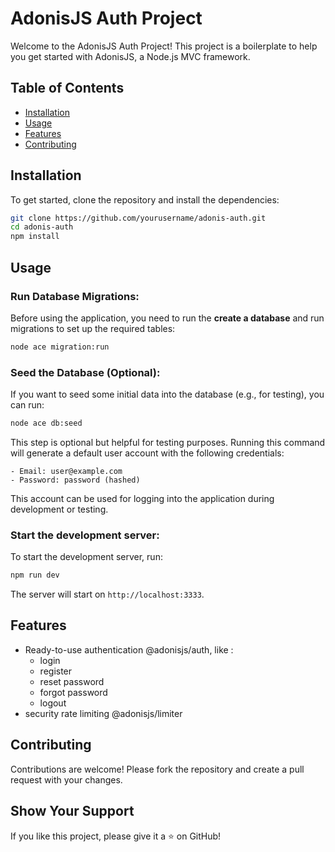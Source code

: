 # AdonisJS Auth Project

Welcome to the AdonisJS Auth Project! This project is a boilerplate to help you get started with AdonisJS, a Node.js MVC framework.

## Table of Contents

- [Installation](#installation)
- [Usage](#usage)
- [Features](#features)
- [Contributing](#contributing)

## Installation

To get started, clone the repository and install the dependencies:

```bash
git clone https://github.com/yourusername/adonis-auth.git
cd adonis-auth
npm install
```

## Usage

### Run Database Migrations:
Before using the application, you need to run the **create a database** and run migrations to set up the required tables:

```bash
node ace migration:run
```

### Seed the Database (Optional):
If you want to seed some initial data into the database (e.g., for testing), you can run:

```bash
node ace db:seed
```
This step is optional but helpful for testing purposes. Running this command will generate a default user account with the following credentials:

    - Email: user@example.com
    - Password: password (hashed)

This account can be used for logging into the application during development or testing.

### Start the development server:
To start the development server, run:

```bash
npm run dev
```

The server will start on `http://localhost:3333`.

## Features

- Ready-to-use authentication @adonisjs/auth, like :
  - login
  - register
  - reset password
  - forgot password
  - logout
- security rate limiting @adonisjs/limiter 

## Contributing

Contributions are welcome! Please fork the repository and create a pull request with your changes.

## Show Your Support

If you like this project, please give it a ⭐️ on GitHub!


